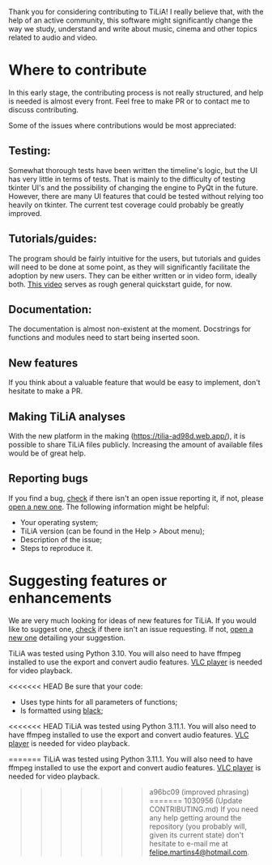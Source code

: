 Thank you for considering contributing to TiLiA! I really believe that, with the help of an active community, this software might significantly change the way we study, understand and write about music, cinema and other topics related to audio and video.

# Where to contribute
In this early stage, the contributing process is not really structured, and help is needed is almost every front. Feel free to make PR or to contact me to discuss contributing.

Some of the issues where contributions would be most appreciated:

## Testing:
Somewhat thorough tests have been written the timeline's logic, but the UI has very little in terms of tests. That is mainly to the difficulty of testing tkinter UI's and the possibility of changing the engine to PyQt in the future. However, there are many UI features that could be tested without relying too heavily on tkinter. The current test coverage could probably be greatly improved.

## Tutorials/guides:
The program should be fairly intuitive for the users, but tutorials and guides will need to be done at some point, as they will significantly facilitate the adoption by new users. They can be either written or in video form, ideally both. [This video](https://vimeo.com/767282249) serves as rough general quickstart guide, for now.

## Documentation:
The documentation is almost non-existent at the moment. Docstrings for functions and modules need to start being inserted soon.

## New features
If you think about a valuable feature that would be easy to implement, don't hesitate to make a PR.

## Making TiLiA analyses
With the new platform in the making (https://tilia-ad98d.web.app/), it is possible to share TiLiA files publicly. Increasing the amount of available files would be of great help.

## Reporting bugs
If you find a bug, [check](https://github.com/FelipeDefensor/TiLiA/issues) if there isn't an open issue reporting it, if not, please [open a new one](https://github.com/FelipeDefensor/TiLiA/issues/new). The following information might be helpful:

- Your operating system;
- TiLiA version (can be found in the Help > About menu);
- Description of the issue;
- Steps to reproduce it.

# Suggesting features or enhancements

We are very much looking for ideas of new features for TiLiA. If you would like to suggest one, [check](https://github.com/FelipeDefensor/TiLiA/issues) if there isn't an issue requesting. If not, [open a new one](https://github.com/FelipeDefensor/TiLiA/issues/new) detailing your suggestion.

TiLiA was tested using Python 3.10. You will also need to have ffmpeg installed to use the export and convert audio features. [VLC player](https://www.videolan.org/) is needed for video playback.

<<<<<<< HEAD
Be sure that your code:
- Uses type hints for all parameters of functions;
- Is formatted using [black](https://github.com/psf/black);

<<<<<<< HEAD
TiLiA was tested using Python 3.11.1. You will also need to have ffmpeg installed to use the export and convert audio features. [VLC player](https://www.videolan.org/) is needed for video playback.

=======
TiLiA was tested using Python 3.11.1. You will also need to have ffmpeg installed to use the export and convert audio features. [VLC player](https://www.videolan.org/) is needed for video playback. 
 
>>>>>>> a96bc09 (improved phrasing)
=======
>>>>>>> 1030956 (Update CONTRIBUTING.md)
If you need any help getting around the repository (you probably will, given its current state) don't hesitate to e-mail me at felipe.martins4@hotmail.com.
